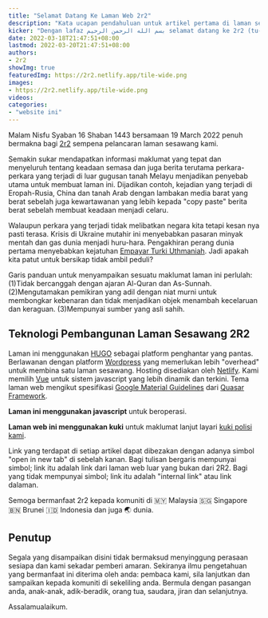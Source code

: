 ```yaml
---
title: "Selamat Datang Ke Laman Web 2r2"
description: "Kata ucapan pendahuluan untuk artikel pertama di laman sesawang 2r2"
kicker: "Dengan lafaz بسم الله الرحمن الرحيم selamat datang ke 2r2 (tu-r-tu)"
date: 2022-03-18T21:47:51+08:00
lastmod: 2022-03-20T21:47:51+08:00
authors:
- 2r2
showImg: true
featuredImg: https://2r2.netlify.app/tile-wide.png
images:
- https://2r2.netlify.app/tile-wide.png
videos:
categories:
- "website ini"
---
```


Malam Nisfu Syaban 16 Shaban 1443 bersamaan 19 March 2022 penuh bermakna bagi [2r2](/) sempena pelancaran laman sesawang kami.

Semakin sukar mendapatkan informasi maklumat yang tepat dan menyeluruh tentang keadaan semasa dan juga berita terutama perkara-perkara yang terjadi di luar gugusan tanah Melayu menjadikan penyebab utama untuk membuat laman ini. Dijadikan contoh, kejadian yang terjadi di Eropah-Rusia, China dan tanah Arab dengan lambakan media barat yang berat sebelah juga kewartawanan yang lebih kepada "copy paste" berita berat sebelah membuat keadaan menjadi celaru.

Walaupun perkara yang terjadi tidak melibatkan negara kita tetapi kesan nya pasti terasa. Krisis di Ukraine mutahir ini menyebabkan pasaran minyak mentah dan gas dunia menjadi huru-hara. Pengakhiran perang dunia pertama menyebabkan kejatuhan [Empayar Turki Uthmaniah](https://ms.wikipedia.org/wiki/Empayar_Uthmaniyah). Jadi apakah kita patut untuk bersikap tidak ambil peduli?

Garis panduan untuk menyampaikan sesuatu maklumat laman ini perlulah: (1)Tidak bercanggah dengan ajaran Al-Quran dan As-Sunnah. (2)Mengutamakan pemikiran yang adil dengan niat murni untuk membongkar kebenaran dan tidak menjadikan objek menambah kecelaruan dan keraguan. (3)Mempunyai sumber yang asli sahih.

## Teknologi Pembangunan Laman Sesawang 2R2

Laman ini menggunakan [HUGO](https://gohugo.io/) sebagai platform penghantar yang pantas. Berlawanan dengan platform [Wordpress](https://wordpress.com/) yang memerlukan lebih "overhead" untuk membina satu laman sesawang. Hosting disediakan oleh [Netlify](https://www.netlify.com/). Kami memilih [Vue](https://vuejs.org/) untuk sistem javascript yang lebih dinamik dan terkini. Tema laman web mengikut spesifikasi [Google Material Guidelines](https://material.io/) dari [Quasar Framework](https://quasar.dev/). 

**Laman ini menggunakan javascript** untuk beroperasi.

**Laman web ini menggunakan kuki** untuk maklumat lanjut layari [kuki polisi kami](/cookie/).

Link yang terdapat di setiap artikel dapat dibezakan dengan adanya simbol "open in new tab" di sebelah kanan. Bagi tulisan bergaris mempunyai simbol; link itu adalah link dari laman web luar yang bukan dari 2R2. Bagi yang tidak mempunyai simbol; link itu adalah "internal link" atau link dalaman.

Semoga bermanfaat 2r2 kepada komuniti di 🇲🇾 Malaysia 🇸🇬 Singapore 🇧🇳 Brunei 🇮🇩 Indonesia dan juga 🌏 dunia. 

## Penutup

Segala yang disampaikan disini tidak bermaksud menyinggung perasaan sesiapa dan kami sekadar pemberi amaran. Sekiranya ilmu pengetahuan yang bermanfaat ini diterima oleh anda: pembaca kami, sila lanjutkan dan sampaikan kepada komuniti di sekeliling anda. Bermula dengan pasangan anda, anak-anak, adik-beradik, orang tua, saudara, jiran dan selanjutnya.

Assalamualaikum.